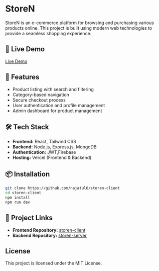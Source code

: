 # StoreN

StoreN is an e-commerce platform for browsing and purchasing various products online. This project is built using modern web technologies to provide a seamless shopping experience.

## 🚀 Live Demo
[Live Demo](https://storen-client.vercel.app/)


##  📌 Features
- Product listing with search and filtering
- Category-based navigation
- Secure checkout process
- User authentication and profile management
- Admin dashboard for product management

## 🛠 Tech Stack
- **Frontend:** React, Tailwind CSS
- **Backend:** Node.js, Express.js, MongoDB
- **Authentication:** JWT,Firebase
- **Hosting:** Vercel (Frontend & Backend)



## 📦 Installation
```bash
git clone https://github.com/najatul6/storen-client
cd storen-client
npm install
npm run dev
```

## 📂 Project Links
- **Frontend Repository:** [storen-client](https://github.com/najatul6/storen-client)
- **Backend Repository:** [storen-server](https://github.com/najatul6/storen-server)


## License
This project is licensed under the MIT License.

```


